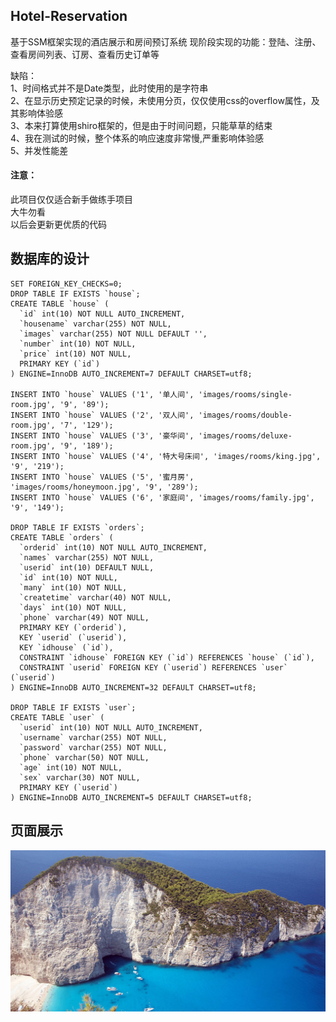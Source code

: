 ## Hotel-Reservation
基于SSM框架实现的酒店展示和房间预订系统
现阶段实现的功能：登陆、注册、查看房间列表、订房、查看历史订单等

缺陷：<br>
1、时间格式并不是Date类型，此时使用的是字符串<br>
2、在显示历史预定记录的时候，未使用分页，仅仅使用css的overflow属性，及其影响体验感<br>
3、本来打算使用shiro框架的，但是由于时间问题，只能草草的结束<br>
4、我在测试的时候，整个体系的响应速度非常慢,严重影响体验感<br>
5、并发性能差<br>

#### 注意：
此项目仅仅适合新手做练手项目<br>
大牛勿看<br>
以后会更新更优质的代码<br>



## 数据库的设计
```
SET FOREIGN_KEY_CHECKS=0;
DROP TABLE IF EXISTS `house`;
CREATE TABLE `house` (
  `id` int(10) NOT NULL AUTO_INCREMENT,
  `housename` varchar(255) NOT NULL,
  `images` varchar(255) NOT NULL DEFAULT '',
  `number` int(10) NOT NULL,
  `price` int(10) NOT NULL,
  PRIMARY KEY (`id`)
) ENGINE=InnoDB AUTO_INCREMENT=7 DEFAULT CHARSET=utf8;

INSERT INTO `house` VALUES ('1', '单人间', 'images/rooms/single-room.jpg', '9', '89');
INSERT INTO `house` VALUES ('2', '双人间', 'images/rooms/double-room.jpg', '7', '129');
INSERT INTO `house` VALUES ('3', '豪华间', 'images/rooms/deluxe-room.jpg', '9', '189');
INSERT INTO `house` VALUES ('4', '特大号床间', 'images/rooms/king.jpg', '9', '219');
INSERT INTO `house` VALUES ('5', '蜜月房', 'images/rooms/honeymoon.jpg', '9', '289');
INSERT INTO `house` VALUES ('6', '家庭间', 'images/rooms/family.jpg', '9', '149');

DROP TABLE IF EXISTS `orders`;
CREATE TABLE `orders` (
  `orderid` int(10) NOT NULL AUTO_INCREMENT,
  `names` varchar(255) NOT NULL,
  `userid` int(10) DEFAULT NULL,
  `id` int(10) NOT NULL,
  `many` int(10) NOT NULL,
  `createtime` varchar(40) NOT NULL,
  `days` int(10) NOT NULL,
  `phone` varchar(49) NOT NULL,
  PRIMARY KEY (`orderid`),
  KEY `userid` (`userid`),
  KEY `idhouse` (`id`),
  CONSTRAINT `idhouse` FOREIGN KEY (`id`) REFERENCES `house` (`id`),
  CONSTRAINT `userid` FOREIGN KEY (`userid`) REFERENCES `user` (`userid`)
) ENGINE=InnoDB AUTO_INCREMENT=32 DEFAULT CHARSET=utf8;

DROP TABLE IF EXISTS `user`;
CREATE TABLE `user` (
  `userid` int(10) NOT NULL AUTO_INCREMENT,
  `username` varchar(255) NOT NULL,
  `password` varchar(255) NOT NULL,
  `phone` varchar(50) NOT NULL,
  `age` int(10) NOT NULL,
  `sex` varchar(30) NOT NULL,
  PRIMARY KEY (`userid`)
) ENGINE=InnoDB AUTO_INCREMENT=5 DEFAULT CHARSET=utf8;

```

## 页面展示

![Image text](https://github.com/MrChengs1997/Hotel-Reservation/blob/master/ssm/WebRoot/WEB-INF/images/blog/blog_post1.jpg)



